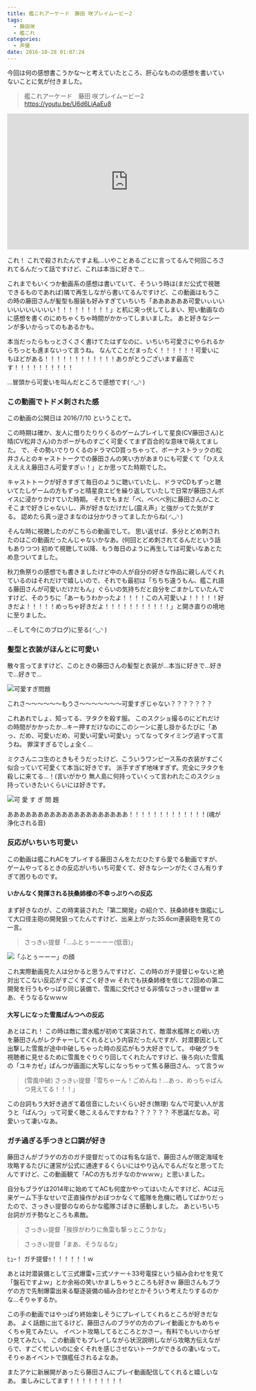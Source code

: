 ```yaml
---
title: 艦これアーケード　藤田 咲プレイムービー2
tags:
  - 藤田咲
  - 艦これ
categories:
  - 声優
date: 2016-10-28 01:07:24
---
```


今回は何の感想書こうかな～と考えていたところ、肝心なものの感想を書いていないことに気が付きました。
<!-- more -->
> 艦これアーケード　藤田 咲プレイムービー2
> https://youtu.be/U6d6LiAaEu8
<iframe width="560" height="315" src="https://www.youtube.com/embed/U6d6LiAaEu8" frameborder="0" allowfullscreen></iframe>

これ！
これで殺されたんですよ私…いやことあるごとに言ってるんで何回ころされてるんだって話ですけど、これは本当に好きで…

これまでもいくつか動画系の感想は書いていて、そういう時は(まだ公式で視聴できるものであれば)隣で再生しながら書いてるんですけど、この動画はもうこの時の藤田さんが髪型も服装も好みすぎていちいち「ああああああ可愛いぃいいいいいいいいいい！！！！！！！！！」と机に突っ伏してしまい、短い動画なのに感想を書くのにめちゃくちゃ時間がかかってしまいました。
あと好きなシーンが多いからってのもあるかも。

本当だったらもっとさくさく書けてたはずなのに、いちいち可愛さにやられるからちっとも進まないって言うね。
なんてことだまったく！！！！！！可愛いにもほどがある！！！！！！！！！！！！ありがとうございます最高です！！！！！！！！！！

…冒頭から可愛いを叫んだところで感想です( ◜◡◝ )

### この動画でトドメ刺された感

この動画の公開日は 2016/7/10 ということで。

この時期は確か、友人に借りたりりくるのゲームプレイして星良(CV藤田さん)と晴(CV松井さん)のカポーがものすごく可愛くてまず百合的な意味で萌えてました。
で、その勢いでりりくるのドラマCD買っちゃって、ボーナストラックの松井さんとのキャストトークでの藤田さんの笑い方があまりにも可愛くて「ひええええええ藤田さん可愛すぎぃ！」とか思ってた時期でした。

キャストトークが好きすぎて毎日のように聴いていたし、ドラマCDもずっと聴いてたしゲームの方もずっと晴星良エピを繰り返していたしで日常が藤田さんボイスに浸かりかけていた時期。
それでもまだ「べ、べべべ別に藤田さんのことそこまで好きじゃないし、声が好きなだけだし(震え声」と強がってた気がする。
認めたら真っ逆さまなのは分かりきってましたからね( ◜◡◝ )

そんな時に視聴したのがこちらの動画でして。
思い返せば、多分とどめ刺されたのはこの動画だったんじゃないかなあ。(何回とどめ刺されてるんだという話もありつつ)
初めて視聴して以降、もう毎日のように再生しては可愛いなあとため息ついてました。

秋刀魚祭りの感想でも書きましたけど中の人が自分の好きな作品に親しんでくれているのはそれだけで嬉しいので、それでも最初は「ちちち違うもん、艦これ語る藤田さんが可愛いだけだもん」ぐらいの気持ちだと自分をごまかしていたんですけど、そのうちに「あーもうわかったよ！！！！この人可愛いよ！！！！！好きだよ！！！！！めっちゃ好きだよ！！！！！！！！！！！」と開き直りの境地に至りました。

…そして今(このブログ)に至る( ◜◡◝ )

### 髪型と衣装がほんとに可愛い

散々言ってますけど、このときの藤田さんの髪型と衣装が…本当に好きで…好きで…好きで…

![可愛すぎ問題](/sblog/img/20160710_ac2_03.jpg)

これさ～～～～～～もうさ～～～～～～～可愛すぎじゃない？？？？？？？

これあれでしょ、知ってる、ヲタクを殺す服。
このスクショ撮るのにどれだけの時間がかかったか…キー押すだけなのにこのシーンに差し掛かるたびに「あっ、だめ、可愛いだめ、可愛い可愛い可愛い」ってなってタイミング逃すって言うね。
罪深すぎるでしょ全く…

ミクさんニコ生のときもそうだったけど、こういうワンピース系の衣装がすごく似合っていて可愛くて本当に好きです。
派手すぎず地味すぎず。完全にヲタクを殺しに来てる…！(言いがかり
無人島に何持っていくって言われたこのスクショ持っていきたいくらいには好きです。

![可    愛    す    ぎ    問    題](/sblog/img/20160710_ac2_01.jpg)

ああああああああああああああああああああ！！！！！！！！！！！！！(魂が浄化される音)

### 反応がいちいち可愛い

この動画は艦これACをプレイする藤田さんをただひたすら愛でる動画ですが、ゲームやってるときの反応がいちいち可愛くて、好きなシーンがたくさん有りすぎて困りものです。

#### いかんなく発揮される扶桑姉様の不幸っぷりへの反応

まず好きなのが、この時実装された「第二開発」の紹介で、扶桑姉様を旗艦にして大口径主砲の開発狙ってたんですけど、出来上がった35.6cm連装砲を見ての一言。

> さっきぃ提督「…ふとぅーーーー(低音)」

![「ふとぅーーー」の顔](/sblog/img/20160710_ac2_02.jpg)

これ実際動画見た人は分かると思うんですけど、この時のガチ提督じゃないと絶対出てこない反応がすごくすごく好きｗ
それでも扶桑姉様を信じて2回めの第二開発を行うもやっぱり同じ装備で、雪風に交代させる非情なさっきぃ提督ｗ
まあ、そうなるなｗｗｗ

#### 大写しになった雪風ぱんつへの反応

あとはこれ！
この時は敵に潜水艦が初めて実装されて、敵潜水艦隊との戦い方を藤田さんがレクチャーしてくれるという内容だったんですが、対潜要因として出撃した雪風が途中中破しちゃった時の反応がもう大好きでして。
中破グラを視聴者に見せるために雪風をぐりぐり回してくれたんですけど、後ろ向いた雪風の「ユキカゼ」ぱんつが画面に大写しになっちゃって焦る藤田さん、って言うｗ

> (雪風中破)
> さっきぃ提督「雪ちゃーん！ごめんね！…あっ、めっちゃぱんつ見えてる！！！」

この台詞もう大好き過ぎて着信音にしたいくらい好き(無理)
なんで可愛い人が言うと「ぱんつ」って可愛く聴こえるんですかね？？？？？？
不思議だなあ。可愛いって凄いなあ。

### ガチ過ぎる手つきと口調が好き

藤田さんがブラゲの方のガチ提督だってのは有名な話で、藤田さんが限定海域を攻略するたびに運営が公式に通達するくらいにはやり込んでるんだなと思ってたんですけど、この動画観て「ACの方もガチなのかｗｗｗ」と思いました。

自分もブラゲは2014年に始めててACも何度かやってはいたんですけど、ACは元来ゲーム下手なせいで正直操作がおぼつかなくて艦隊を危機に晒してばかりだったので、さっきぃ提督のなめらかな艦隊さばきに感動しました。
あといちいち台詞がガチ勢なところも素敵。

> さっきぃ提督「挨拶がわりに魚雷も撃っとこうかな」

> さっきぃ提督「まあ、そうなるな」

ﾋｭｰ！
ガチ提督ｩ！！！！！！ｗ

あとは対潜装備として三式爆雷+三式ソナー＋33号電探という組み合わせを見て「盤石ですよｗ」とか余裕の笑いかましちゃうところも好きｗ
藤田さんもブラゲの方で先制爆雷出来る駆逐装備の組み合わせとかそういう考えたりするのかな…そりゃするか。

この手の動画ではやっぱり終始楽しそうにプレイしてくれるところが好きだなあ。
よく話題に出てるけど、藤田さんのブラゲの方のプレイ動画とかもめちゃくちゃ見てみたい。
イベント攻略してるところとかさー。有料でもいいからぜひ見てみたい。
この動画でもプレイしながら状況説明しながら攻略方伝えながらで、すごく忙しいのに全くそれを感じさせないトークができるの凄いなって。
そりゃあイベントで旗艦任されるよなあ。

またアケに新展開があったら藤田さんにプレイ動画配信してくれると嬉しいなあ。
楽しみにしてます！！！！！！！！！
